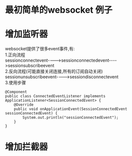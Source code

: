 # 最初简单的websocket 例子
# 增加监听器
websocket提供了很多event事件,有:</br>
1.正向流程</br>
sessionconnectevent---->sessionconnectedevent---->sessionsubscribeevent</br>
2.反向流程(可能直接关闭连接,所有的订阅自动关闭)</br>
sessionunsubscribeevent---->sessiondisconnectevent</br>
3.使用步骤</br>
```
@Component
public class ConnectedEventListener implements ApplicationListener<SessionConnectedEvent> {
    @Override
    public void onApplicationEvent(SessionConnectedEvent sessionConnectedEvent) {
        System.out.println("sessionConnectedEvent");
    }
}
```
# 增加拦截器</br>

